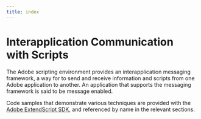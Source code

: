 ```yaml
---
title: index
---
```

# Interapplication Communication with Scripts

The Adobe scripting environment provides an interapplication messaging framework, a way for to send and receive information and scripts from one Adobe application to another. An application that supports the messaging framework is said to be message enabled.

Code samples that demonstrate various techniques are provided with the [Adobe ExtendScript SDK](https://github.com/Adobe-CEP/CEP-Resources/tree/master/ExtendScript-Toolkit), and referenced by name in the relevant sections.
